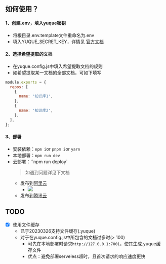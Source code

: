 ## 如何使用？
#### 1、创建.env，填入yuque密钥
+ 将根目录.env.template文件重命名为.env
+ 填入YUQUE_SECRET_KEY，详情见 [官方文档](https://www.yuque.com/yuque/developer/api#785a3731)

#### 2、选择希望提取的文档
+ 在yuque.config.js中填入希望提取文档的规则
+ 如希望提取某一文档的全部文档，可如下填写
```js
module.exports = {
  repos: [
    {
      name: '知识库1',
    },
    {
      name: '知识库2',
    },
  ],
};
```

#### 3、部署
+ 安装依赖：`` npm i ``or `` pnpm i ``or `` yarn ``
+ 本地部署：``npm run dev``
+ 云部署：``npm run deploy`
  > 如遇到问题详见下文档
  + 发布到[阿里云](https://www.midwayjs.org/docs/serverless/aliyun_faas#%E5%8F%91%E5%B8%83%E5%88%B0%E9%98%BF%E9%87%8C%E4%BA%91)
    + ![](https://fastly.jsdelivr.net/gh/zangguojun/tuchuang@main/16798127817991679812781016.png)
  + 发布到[腾讯云](https://www.midwayjs.org/docs/serverless/tencent_faas#%E5%8F%91%E5%B8%83%E5%88%B0%E8%85%BE%E8%AE%AF%E4%BA%91-scf)

## TODO
-[X] 使用文件缓存
  + 已于20230326支持文件缓存(.yuque)
  + 对于在yuque.config.js中所包含的文档过多时(> 100)
    + 可先在本地部署时请求``http://127.0.0.1:7001``，使其生成.yuque缓存文件
    + 优点：避免部署serveless超时，且首次请求的响应速度更快
